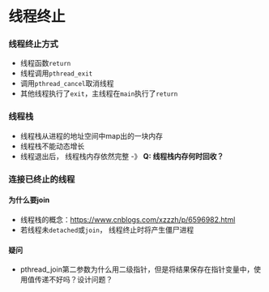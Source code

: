# 线程终止

### 线程终止方式

* 线程函数`return`
* 线程调用`pthread_exit`
* 调用`pthread_cancel`取消线程
* 其他线程执行了`exit`，主线程在`main`执行了`return`



### 线程栈

* 线程栈从进程的地址空间中map出的一块内存
* 线程栈不能动态增长
* 线程退出后， 线程栈内存依然完整  -》   __Q: 线程栈内存何时回收？__

### 连接已终止的线程

#### 为什么要join

* 线程栈的概念：https://www.cnblogs.com/xzzzh/p/6596982.html
* 若线程未`detached`或`join`， 线程终止时将产生僵尸进程

#### 疑问

* pthread_join第二参数为什么用二级指针，但是将结果保存在指针变量中，使用值传递不好吗？设计问题？